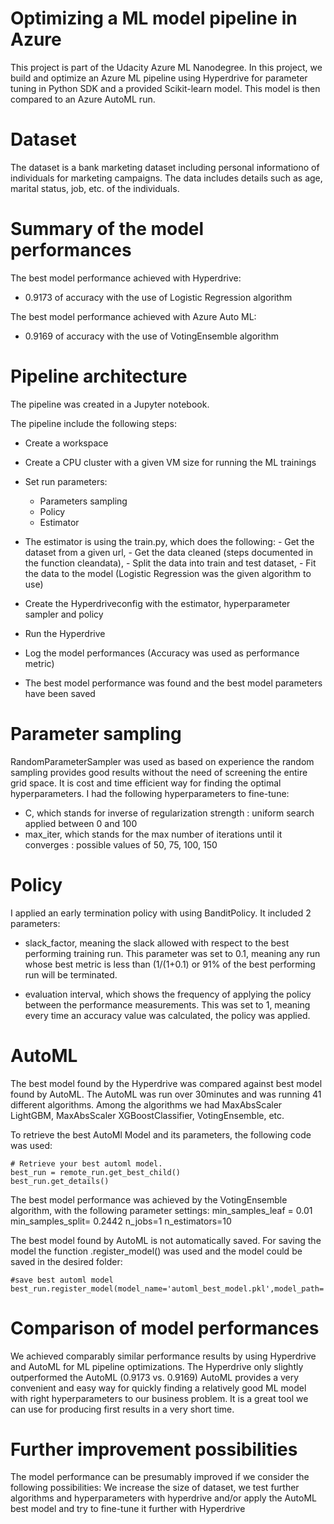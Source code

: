 # Optimizing a ML model pipeline in Azure

This project is part of the Udacity Azure ML Nanodegree. 
In this project, we build and optimize an Azure ML pipeline using Hyperdrive for parameter tuning in Python SDK and a provided Scikit-learn model. 
This model is then compared to an Azure AutoML run.

# Dataset

The dataset is a bank marketing dataset including personal informationo of individuals for marketing campaigns.
The data includes details such as age, marital status, job, etc. of the individuals.

# Summary of the model performances

The best model performance achieved with Hyperdrive: 
  - 0.9173 of accuracy with the use of Logistic Regression algorithm

The best model performance achieved with Azure Auto ML:
  - 0.9169 of accuracy with the use of VotingEnsemble algorithm

# Pipeline architecture
The pipeline was created in a Jupyter notebook.

The pipeline include the following steps:
- Create a workspace
- Create a CPU cluster with a given VM size for running the ML trainings
- Set run parameters:
  - Parameters sampling
  - Policy
  - Estimator
  
- The estimator is using the train.py, which does the following:
      - Get the dataset from a given url,
      - Get the data cleaned (steps documented in the function cleandata),
      - Split the data into train and test dataset,
      - Fit the data to the model (Logistic Regression was the given algorithm to use)

- Create the Hyperdriveconfig with the estimator, hyperparameter sampler and policy
- Run the Hyperdrive
- Log the model performances (Accuracy was used as performance metric)
- The best model performance was found and the best model parameters have been saved


# Parameter sampling

RandomParameterSampler was used as based on experience the random sampling provides good results without the need of screening the entire grid space.
It is cost and time efficient way for finding the optimal hyperparameters.
I had the following hyperparameters to fine-tune: 
- C, which stands for inverse of regularization strength : uniform search applied between 0 and 100
- max_iter, which stands for the max number of iterations until it converges : possible values of 50, 75, 100, 150

# Policy

I applied an early termination policy with using BanditPolicy.
It included 2 parameters:
- slack_factor, meaning the slack allowed with respect to the best performing training run. This parameter was set to 0.1, meaning any run whose best metric is less than (1/(1+0.1) or 91% of the best performing run will be terminated.

- evaluation interval, which shows the frequency of applying the policy between the performance measurements. This was set to 1, meaning every time an accuracy value was calculated, the policy was applied.

# AutoML

The best model found by the Hyperdrive was compared against best model found by AutoML.
The AutoML was run over 30minutes and was running 41 different algorithms.
Among the algorithms we had MaxAbsScaler LightGBM, MaxAbsScaler XGBoostClassifier, VotingEnsemble, etc.

To retrieve the best AutoMl Model and its parameters, the following code was used:

    # Retrieve your best automl model.
    best_run = remote_run.get_best_child()
    best_run.get_details()

The best model performance was achieved by the VotingEnsemble algorithm, with the following parameter settings:
  min_samples_leaf = 0.01
  min_samples_split= 0.2442
  n_jobs=1
  n_estimators=10

The best model found by AutoML is not automatically saved. For saving the model the function .register_model() was used and the model could be saved in the desired folder:

    #save best automl model
    best_run.register_model(model_name='automl_best_model.pkl',model_path='outputs/')


# Comparison of model performances

We achieved comparably similar performance results by using Hyperdrive and AutoML for ML pipeline optimizations.
The Hyperdrive only slightly outperformed the AutoML (0.9173 vs. 0.9169)
AutoML provides a very convenient and easy way for quickly finding a relatively good ML model with right hyperparameters to our business problem. 
It is a great tool we can use for producing first results in a very short time.


# Further improvement possibilities

The model performance can be presumably improved if we consider the following possibilities:
We increase the size of dataset, we test further algorithms and hyperparameters with hyperdrive
and/or apply the AutoML best model and try to fine-tune it further with Hyperdrive


























